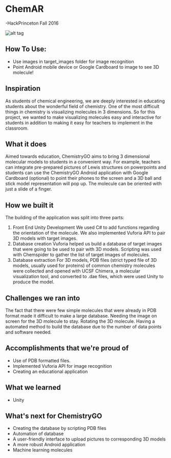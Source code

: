 # ChemAR

-HackPrinceton Fall 2016

![alt tag](https://github.com/borischu/ChemAR/caffeine.png)

## How To Use: 
- Use images in target_images folder for image recognition
- Point Android mobile device or Google Cardboard to image to see 3D molecule!

## Inspiration
As students of chemical engineering, we are deeply interested in educating students about the wonderful field of chemistry. One of the most difficult things in chemistry is visualizing molecules in 3 dimensions. So for this project, we wanted to make visualizing molecules easy and interactive for students in addition to making it easy for teachers to implement in the classroom.

## What it does
Aimed towards education, ChemistryGO aims to bring 3 dimensional molecular models to students in a convenient way. For example, teachers can integrate pre-prepared pictures of Lewis structures on powerpoints and students can use the ChemistryGO Android application with Google Cardboard (optional) to point their phones to the screen and a 3D ball and stick model representation will pop up. The molecule can be oriented with just a slide of a finger. 

## How we built it

The building of the application was split into three parts:
1. Front End Unity Development
   We used C# to add functions regarding the orientation of the molecule. We also implemented Vuforia API to pair 3D models with target images. 
2. Database creation 
   Vuforia helped us build a database of target images that were going to be used to pair with 3D models. Scripting was used with Chemspider to gather the list of target images of molecules. 
3. Database extraction 
   For 3D models, PDB files (strict typed file of 3D models, usually used for proteins) of common chemistry molecules were collected and opened with UCSF Chimera, a molecular visualization tool, and converted to .dae files, which were used Unity to produce the model. 

## Challenges we ran into

The fact that there were few simple molecules that were already in PDB format made it difficult to make a large database. Needing the image on screen for the 3D molecule to stay. Rotating the 3D molecule. Having a automated method to build the database due to the number of data points and software needed. 

## Accomplishments that we're proud of
- Use of PDB formatted files. 
- Implemented Vuforia API for image recognition
- Creating an educational application  

## What we learned
- Unity 

## What's next for ChemistryGO
- Creating the database by scripting PDB files
- Automation of database
- A user-friendly interface to upload pictures to corresponding 3D models 
- A more robust Android application
- Machine learning molecules
